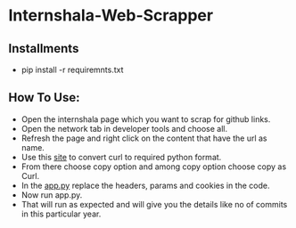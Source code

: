 # Internshala-Web-Scrapper

## Installments
- pip install -r requiremnts.txt

## How To Use:
- Open the internshala page which you want to scrap for github links.
- Open the network tab in developer tools and choose all.
- Refresh the page and right click on the content that have the url as name.
- Use this [site](https://curlconverter.com/) to convert curl to required python format.
- From there choose copy option and among copy option choose copy as Curl.
- In the [app.py](https://github.com/Navin3d/Internshala-Web-Scrapper/blob/main/app.py) replace the headers, params and cookies in the code.
- Now run app.py.
- That will run as expected and will give you the details like no of commits in this particular year.
